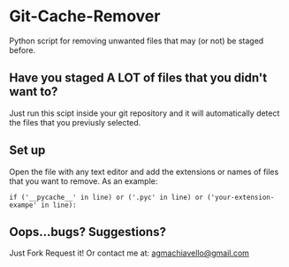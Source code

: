 # Git-Cache-Remover
Python script for removing unwanted files that may (or not) be staged before.
## Have you staged A LOT of files that you didn't want to?
Just run this scipt inside your git repository and it will automatically detect the files that you previusly selected.
## Set up
Open the file with any text editor and add the extensions or names of files that you want to remove.
As an example:
```
if ('__pycache__' in line) or ('.pyc' in line) or ('your-extension-exampe' in line):
```
## Oops...bugs? Suggestions?
Just Fork Request it! Or contact me at: agmachiavello@gmail.com

